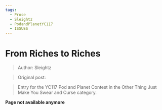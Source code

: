 ```yaml
---
tags:
  - Prose
  - Sleightz
  - PodandPlanetYC117
  - ISSUES
---
```


# From Riches to Riches

> Author: Sleightz

> Original post: []()

> Entry for the YC117 Pod and Planet Contest in the Other Thing Just Make You Swear and Curse category.


**Page not available anymore**